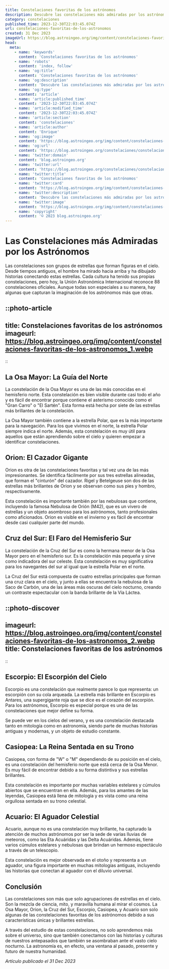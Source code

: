 ```yaml
---
title: Constelaciones favoritas de los astrónomos
description: Descubre las constelaciones más admiradas por los astrónomos; historias, mitología y estrellas clave que inspiran su pasión por el cosmos.
category: constelaciones
published_time: 2023-12-30T22:03:45.074Z
url: constelaciones-favoritas-de-los-astronomos
created: 31 Dec 2023
imageUrl: https://blog.astroingeo.org/img/content/constelaciones-favoritas-de-los-astronomos_1.webp
head:
  meta:
    - name: 'keywords'
      content: 'Constelaciones favoritas de los astrónomos'
    - name: 'robots'
      content: 'index, follow'
    - name: 'og:title'
      content: 'Constelaciones favoritas de los astrónomos'
    - name: 'og:description'
      content: 'Descubre las constelaciones más admiradas por los astrónomos; historias, mitología y estrellas clave que inspiran su pasión por el cosmos.'
    - name: 'og:type'
      content: 'article'
    - name: 'article:published_time'
      content: '2023-12-30T22:03:45.074Z'
    - name: 'article:modified_time'
      content: '2023-12-30T22:03:45.074Z'
    - name: 'article:section'
      content: 'constelaciones'
    - name: 'article:author'
      content: 'Enrique'
    - name: 'og:image'
      content: 'https://blog.astroingeo.org/img/content/constelaciones-favoritas-de-los-astronomos_1.webp'
    - name: 'og:url'
      content: 'https://blog.astroingeo.org/constelaciones/constelaciones-favoritas-de-los-astronomos'
    - name: 'twitter:domain'
      content: 'blog.astroingeo.org'
    - name: 'twitter:url'
      content: 'https://blog.astroingeo.org/constelaciones/constelaciones-favoritas-de-los-astronomos'
    - name: 'twitter:title'
      content: 'Constelaciones favoritas de los astrónomos'
    - name: 'twitter:card'
      content: 'https://blog.astroingeo.org/img/content/constelaciones-favoritas-de-los-astronomos_1.webp'
    - name: 'twitter:description'
      content: 'Descubre las constelaciones más admiradas por los astrónomos; historias, mitología y estrellas clave que inspiran su pasión por el cosmos.'
    - name: 'twitter:image'
      content: 'https://blog.astroingeo.org/img/content/constelaciones-favoritas-de-los-astronomos_1.webp'
    - name: 'copyright'
      content: '© 2023 blog.astroingeo.org'
---
```

# Las Constelaciones más Admiradas por los Astrónomos

Las constelaciones son grupos de estrellas que forman figuras en el cielo. Desde tiempos antiguos, el hombre ha mirado hacia arriba y ha dibujado historias conectando estas estrellas. Cada cultura ha tenido sus propias constelaciones, pero hoy, la Unión Astronómica Internacional reconoce 88 constelaciones oficiales. Aunque todas son especiales a su manera, hay algunas que capturan la imaginación de los astrónomos más que otras.

::photo-article
---
title: Constelaciones favoritas de los astrónomos
imageurl: https://blog.astroingeo.org/img/content/constelaciones-favoritas-de-los-astronomos_1.webp
---
::

## **La Osa Mayor: La Guía del Norte**

La constelación de la Osa Mayor es una de las más conocidas en el hemisferio norte. Esta constelación es bien visible durante casi todo el año y es fácil de encontrar porque contiene el asterismo conocido como el "Gran Carro" o "El Sartén". Esta forma está hecha por siete de las estrellas más brillantes de la constelación.

La Osa Mayor también contiene a la estrella Polar, que es la más importante para la navegación. Para los que vivimos en el norte, la estrella Polar siempre indica el norte. Además, esta constelación es muy útil para aquellos que están aprendiendo sobre el cielo y quieren empezar a identificar constelaciones.

## **Orion: El Cazador Gigante**

Orion es otra de las constelaciones favoritas y tal vez una de las más impresionantes. Se identifica fácilmente por sus tres estrellas alineadas, que forman el "cinturón" del cazador. Rigel y Betelgeuse son dos de las estrellas más brillantes de Orion y se observan como sus pies y hombro, respectivamente.

Esta constelación es importante también por las nebulosas que contiene, incluyendo la famosa Nebulosa de Orión (M42), que es un vivero de estrellas y un objeto asombroso para los astrónomos, tanto profesionales como aficionados. Orion es visible en el invierno y es fácil de encontrar desde casi cualquier parte del mundo.

## **Cruz del Sur: El Faro del Hemisferio Sur**

La constelación de la Cruz del Sur es como la hermana menor de la Osa Mayor pero en el hemisferio sur. Es la constelación más pequeña y sirve como indicadora del sur celeste. Esta constelación es muy significativa para los navegantes del sur al igual que la estrella Polar en el norte.

La Cruz del Sur está compuesta de cuatro estrellas principales que forman una cruz clara en el cielo, y junto a ellas se encuentra la nebulosa de la Saco de Carbón, una de las áreas más oscuras del cielo nocturno, creando un contraste espectacular con la banda brillante de la Vía Láctea.


::photo-discover
---
imageurl: https://blog.astroingeo.org/img/content/constelaciones-favoritas-de-los-astronomos_2.webp
title: Constelaciones favoritas de los astrónomos
---
::

## **Escorpio: El Escorpión del Cielo**

Escorpio es una constelación que realmente parece lo que representa: un escorpión con su cola arqueada. La estrella más brillante en Escorpio es Antares, una supergigante roja que se dice es el corazón del escorpión. Para los astrónomos, Escorpio es especial porque es una de las constelaciones que mejor define su forma.

Se puede ver en los cielos del verano, y es una constelación destacada tanto en mitología como en astronomía, siendo parte de muchas historias antiguas y modernas, y un objeto de estudio constante.

## **Casiopea: La Reina Sentada en su Trono**

Casiopea, con forma de "W" o "M" dependiendo de su posición en el cielo, es una constelación del hemisferio norte que está cerca de la Osa Menor. Es muy fácil de encontrar debido a su forma distintiva y sus estrellas brillantes.

Esta constelación es importante por muchas variables estelares y cúmulos abiertos que se encuentran en ella. Además, para los amantes de las leyendas, Casiopea está llena de mitología y es vista como una reina orgullosa sentada en su trono celestial.

## **Acuario: El Aguador Celestial**

Acuario, aunque no es una constelación muy brillante, ha capturado la atención de muchos astrónomos por ser la sede de varias lluvias de meteoros, como las Eta Acuáridas y las Delta Acuáridas. Además, tiene varios cúmulos estelares y nebulosas que brindan un hermoso espectáculo a través de un telescopio.

Esta constelación es mejor observada en el otoño y representa a un aguador, una figura importante en muchas mitologías antiguas, incluyendo las historias que conectan al aguador con el diluvio universal.

## **Conclusión**

Las constelaciones son más que solo agrupaciones de estrellas en el cielo. Son la mezcla de ciencia, mito, y maravilla humana al mirar el cosmos. La Osa Mayor, Orion, la Cruz del Sur, Escorpio, Casiopea, y Acuario son solo algunas de las constelaciones favoritas de los astrónomos debido a sus características únicas y brillantes estrellas.

A través del estudio de estas constelaciones, no solo aprendemos más sobre el universo, sino que también conectamos con las historias y culturas de nuestros antepasados que también se asombraban ante el vasto cielo nocturno. La astronomía es, en efecto, una ventana al pasado, presente y futuro de nuestra humanidad.

_Artículo publicado el 31 Dec 2023_
